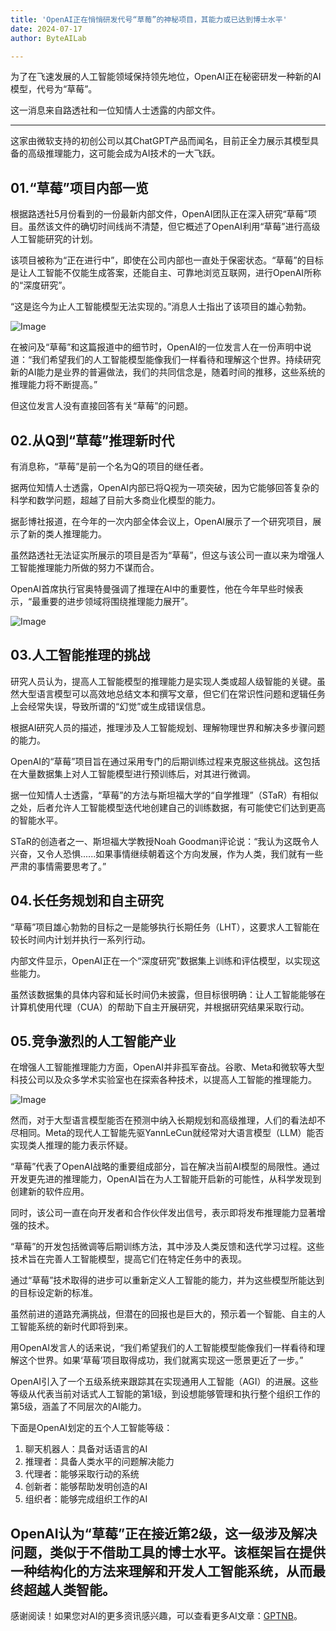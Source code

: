 ```yaml
---
title: 'OpenAI正在悄悄研发代号“草莓”的神秘项目，其能力或已达到博士水平'
date: 2024-07-17
author: ByteAILab

---
```


为了在飞速发展的人工智能领域保持领先地位，OpenAI正在秘密研发一种新的AI模型，代号为“草莓”。

这一消息来自路透社和一位知情人士透露的内部文件。

---
这家由微软支持的初创公司以其ChatGPT产品而闻名，目前正全力展示其模型具备的高级推理能力，这可能会成为AI技术的一大飞跃。

## 01.“草莓”项目内部一览
根据路透社5月份看到的一份最新内部文件，OpenAI团队正在深入研究“草莓”项目。虽然该文件的确切时间线尚不清楚，但它概述了OpenAI利用“草莓”进行高级人工智能研究的计划。

该项目被称为“正在进行中”，即使在公司内部也一直处于保密状态。“草莓”的目标是让人工智能不仅能生成答案，还能自主、可靠地浏览互联网，进行OpenAI所称的“深度研究”。

“这是迄今为止人工智能模型无法实现的。”消息人士指出了该项目的雄心勃勃。

![Image](http://www.jesonc.com/Fuz1bX2yvc_6CxEeI5biyit08FRa)

在被问及“草莓”和这篇报道中的细节时，OpenAI的一位发言人在一份声明中说道：“我们希望我们的人工智能模型能像我们一样看待和理解这个世界。持续研究新的AI能力是业界的普遍做法，我们的共同信念是，随着时间的推移，这些系统的推理能力将不断提高。”

但这位发言人没有直接回答有关“草莓”的问题。

## 02.从Q到“草莓”推理新时代
有消息称，“草莓”是前一个名为Q的项目的继任者。

据两位知情人士透露，OpenAI内部已将Q视为一项突破，因为它能够回答复杂的科学和数学问题，超越了目前大多商业化模型的能力。

据彭博社报道，在今年的一次内部全体会议上，OpenAI展示了一个研究项目，展示了新的类人推理能力。

虽然路透社无法证实所展示的项目是否为“草莓”，但这与该公司一直以来为增强人工智能推理能力所做的努力不谋而合。

OpenAI首席执行官奥特曼强调了推理在AI中的重要性，他在今年早些时候表示，“最重要的进步领域将围绕推理能力展开”。

![Image](http://www.jesonc.com/Fg9L68xCaCzg8U0ZE-_b0zJyqtjj)

## 03.人工智能推理的挑战
研究人员认为，提高人工智能模型的推理能力是实现人类或超人级智能的关键。虽然大型语言模型可以高效地总结文本和撰写文章，但它们在常识性问题和逻辑任务上会经常失误，导致所谓的“幻觉”或生成错误信息。

根据AI研究人员的描述，推理涉及人工智能规划、理解物理世界和解决多步骤问题的能力。

OpenAI的“草莓”项目旨在通过采用专门的后期训练过程来克服这些挑战。这包括在大量数据集上对人工智能模型进行预训练后，对其进行微调。

据一位知情人士透露，“草莓”的方法与斯坦福大学的“自学推理”（STaR）有相似之处，后者允许人工智能模型迭代地创建自己的训练数据，有可能使它们达到更高的智能水平。

STaR的创造者之一、斯坦福大学教授Noah Goodman评论说：“我认为这既令人兴奋，又令人恐惧......如果事情继续朝着这个方向发展，作为人类，我们就有一些严肃的事情需要思考了。”

## 04.长任务规划和自主研究
“草莓”项目雄心勃勃的目标之一是能够执行长期任务（LHT），这要求人工智能在较长时间内计划并执行一系列行动。

内部文件显示，OpenAI正在一个“深度研究”数据集上训练和评估模型，以实现这些能力。

虽然该数据集的具体内容和延长时间仍未披露，但目标很明确：让人工智能能够在计算机使用代理（CUA）的帮助下自主开展研究，并根据研究结果采取行动。

## 05.竞争激烈的人工智能产业
在增强人工智能推理能力方面，OpenAI并非孤军奋战。谷歌、Meta和微软等大型科技公司以及众多学术实验室也在探索各种技术，以提高人工智能的推理能力。

![Image](http://www.jesonc.com/FsJPlkmFn6vSKpgOayDYyjotyDqt)

然而，对于大型语言模型能否在预测中纳入长期规划和高级推理，人们的看法却不尽相同。Meta的现代人工智能先驱YannLeCun就经常对大语言模型（LLM）能否实现类人推理的能力表示怀疑。

“草莓”代表了OpenAI战略的重要组成部分，旨在解决当前AI模型的局限性。通过开发更先进的推理能力，OpenAI旨在为人工智能开启新的可能性，从科学发现到创建新的软件应用。

同时，该公司一直在向开发者和合作伙伴发出信号，表示即将发布推理能力显著增强的技术。

“草莓”的开发包括微调等后期训练方法，其中涉及人类反馈和迭代学习过程。这些技术旨在完善人工智能模型，提高它们在特定任务中的表现。

通过“草莓”技术取得的进步可以重新定义人工智能的能力，并为这些模型所能达到的目标设定新的标准。

虽然前进的道路充满挑战，但潜在的回报也是巨大的，预示着一个智能、自主的人工智能系统的新时代即将到来。

用OpenAI发言人的话来说，“我们希望我们的人工智能模型能像我们一样看待和理解这个世界。如果‘草莓’项目取得成功，我们就离实现这一愿景更近了一步。”

OpenAI引入了一个五级系统来跟踪其在实现通用人工智能（AGI）的进展。这些等级从代表当前对话式人工智能的第1级，到设想能够管理和执行整个组织工作的第5级，涵盖了不同层次的AI能力。

下面是OpenAI划定的五个人工智能等级：
1. 聊天机器人：具备对话语言的AI
2. 推理者：具备人类水平的问题解决能力
3. 代理者：能够采取行动的系统
4. 创新者：能够帮助发明创造的AI
5. 组织者：能够完成组织工作的AI

OpenAI认为“草莓”正在接近第2级，这一级涉及解决问题，类似于不借助工具的博士水平。该框架旨在提供一种结构化的方法来理解和开发人工智能系统，从而最终超越人类智能。
---
感谢阅读！如果您对AI的更多资讯感兴趣，可以查看更多AI文章：[GPTNB](https://gptnb.com)。